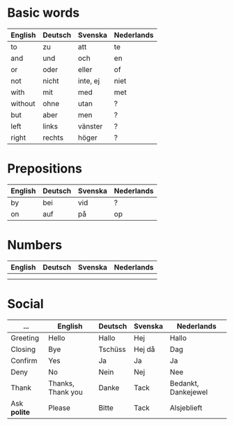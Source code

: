 # Basic words

English | Deutsch | Svenska | Nederlands
--- | --- | --- | ---
to | zu | att | te
and | und | och | en
or | oder | eller | of
not | nicht | inte, ej | niet
with | mit | med | met
without | ohne | utan | ?
but | aber | men | ?
left | links | vänster | ?
right | rechts | höger | ?

# Prepositions

English | Deutsch | Svenska | Nederlands
--- | --- | --- | ---
by | bei | vid | ?
on | auf | på | op

# Numbers

English | Deutsch | Svenska | Nederlands
--- | --- | --- | ---
|||
|||


# Social

... | English | Deutsch | Svenska | Nederlands
---|--- | --- | --- | ---
Greeting | Hello | Hallo | Hej | Hallo
Closing | Bye | Tschüss | Hej då | Dag
Confirm | Yes | Ja | Ja | Ja
Deny | No | Nein | Nej | Nee
Thank  | Thanks, Thank you | Danke | Tack | Bedankt, Dankejewel
Ask **polite** | Please | Bitte | Tack | Alsjeblieft
